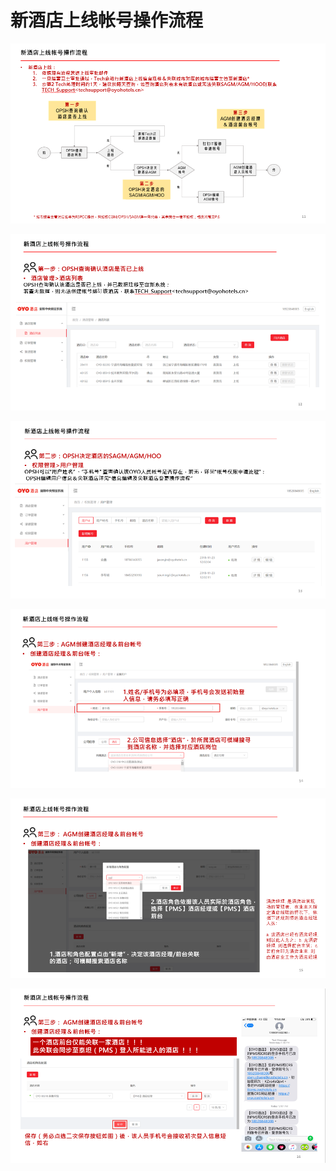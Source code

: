 # 新酒店上线帐号操作流程

![](../../../.gitbook/assets/image%20%28156%29.png)

  


![](../../../.gitbook/assets/image%20%28111%29.png)

  


![](../../../.gitbook/assets/image%20%28189%29.png)

![](../../../.gitbook/assets/image%20%28254%29.png)

  


![](../../../.gitbook/assets/image%20%2875%29.png)

  


![](../../../.gitbook/assets/image%20%28182%29.png)

